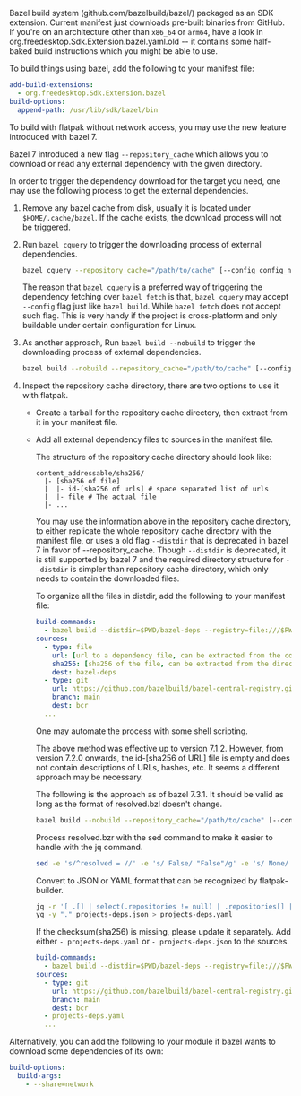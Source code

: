 Bazel build system (github.com/bazelbuild/bazel/) packaged as an SDK extension.
Current manifest just downloads pre-built binaries from GitHub.
If you're on an architecture other than `x86_64` or `arm64`, have a look in org.freedesktop.Sdk.Extension.bazel.yaml.old -- it contains some half-baked build instructions which you might be able to use.

To build things using bazel, add the following to your manifest file:

```yaml
add-build-extensions:
  - org.freedesktop.Sdk.Extension.bazel
build-options:
  append-path: /usr/lib/sdk/bazel/bin
```

To build with flatpak without network access, you may use the new feature introduced with bazel 7.

Bazel 7 introduced a new flag `--repository_cache` which allows you to download or read any external dependency with the given directory.

In order to trigger the dependency download for the target you need, one may use the following process to get the external dependencies.

1. Remove any bazel cache from disk, usually it is located under `$HOME/.cache/bazel`. If the cache exists, the download process will not be triggered.

1. Run `bazel cquery` to trigger the downloading process of external dependencies.
    ```bash
    bazel cquery --repository_cache="/path/to/cache" [--config config_name] --experimental_repository_resolved_file=resolved.bzl //path/to/target:name
    ```
   The reason that `bazel cquery` is a preferred way of triggering the dependency fetching over `bazel fetch` is that, `bazel cquery` may accept `--config` flag just like `bazel build`. While `bazel fetch` does not accept such flag. This is very handy if the project is cross-platform and only buildable under certain configuration for Linux.

1. As another approach, Run `bazel build --nobuild` to trigger the downloading process of external dependencies.
    ```bash
    bazel build --nobuild --repository_cache="/path/to/cache" [--config config_name] --experimental_repository_resolved_file=resolved.bzl //path/to/target1:name //path/to/target2:name .. 
    ```

1. Inspect the repository cache directory, there are two options to use it with flatpak.

   - Create a tarball for the repository cache directory, then extract from it in your manifest file.

   - Add all external dependency files to sources in the manifest file.

     The structure of the repository cache directory should look like:

     ```
     content_addressable/sha256/
       |- [sha256 of file]
       |  |- id-[sha256 of urls] # space separated list of urls
       |  |- file # The actual file
       |- ...
     ```

     You may use the information above in the repository cache directory, to either replicate the whole repository cache directory with the manifest file, or uses a old flag `--distdir` that is deprecated in bazel 7 in favor of --repository_cache. Though `--distdir` is deprecated, it is still supported by bazel 7 and the required directory structure for `--distdir` is simpler than repository cache directory, which only needs to contain the downloaded files.

     To organize all the files in distdir, add the following to your manifest file:

     ```yaml
     build-commands:
       - bazel build --distdir=$PWD/bazel-deps --registry=file:///$PWD/bcr //path/to/target:name
     sources:
       - type: file
         url: [url to a dependency file, can be extracted from the content of id-* files from the repository cache directory]
         sha256: [sha256 of the file, can be extracted from the directory name under repository cache directory]
         dest: bazel-deps
       - type: git
         url: https://github.com/bazelbuild/bazel-central-registry.git
         branch: main
         dest: bcr
       ...
     ```

     One may automate the process with some shell scripting.

     The above method was effective up to version 7.1.2. However, from version 7.2.0 onwards, the id-[sha256 of URL] file is empty and does not contain descriptions of URLs, hashes, etc. It seems a different approach may be necessary.

     The following is the approach as of bazel 7.3.1. It should be valid as long as the format of resolved.bzl doesn't change.
     ```sh
     bazel build --nobuild --repository_cache="/path/to/cache" [--config config_name] --experimental_repository_resolved_file=resolved.bzl //path/to/target1:name //path/to/target2:name .. 
     ```
     Process resolved.bzr with the sed command to make it easier to handle with the jq command.
     ```sh
     sed -e 's/^resolved = //' -e 's/ False/ "False"/g' -e 's/ None/ "None"/g' resolved.bzl > resolved.json
     ```
     Convert to JSON or YAML format that can be recognized by flatpak-builder.
     ```sh
     jq -r '[ .[] | select(.repositories != null) | .repositories[] | select(.attributes.name != null) | select(.rule_class != null) | { url: ( if .attributes.url == "" then ( .attributes.urls[0] // "") else (.attributes.url // (.attributes.urls[0] // "")) end ), sha256: ( .attributes.sha256 // "" ), downloaded_file_path: ( .attributes.downloaded_file_path // null ), } | select(.url != "") | { type: "file", url: .url, dest: "bazel-deps", } + ( if .downloaded_file_path != "" and .downloaded_file_path != null then { "dest-filename": .downloaded_file_path, } else {} end ) + { sha256: .sha256, } ]' resolved.json > projects-deps.json
     yq -y "." projects-deps.json > projects-deps.yaml
     ```
     If the checksum(sha256) is missing, please update it separately.
     Add either `- projects-deps.yaml` or `- projects-deps.json` to the sources.
     ```yaml
     build-commands:
       - bazel build --distdir=$PWD/bazel-deps --registry=file:///$PWD/bcr //path/to/target:name
     sources:
       - type: git
         url: https://github.com/bazelbuild/bazel-central-registry.git
         branch: main
         dest: bcr
       - projects-deps.yaml
       ...
     ```

Alternatively, you can add the following to your module if bazel wants to download some dependencies of its own:

```yaml
build-options:
  build-args:
    - --share=network
```
